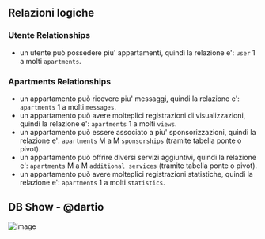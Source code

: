 ## Relazioni logiche

### Utente Relationships

- un utente può possedere piu' appartamenti, quindi la relazione e': `user` 1 a molti `apartments`.

### Apartments Relationships

- un appartamento può ricevere piu' messaggi, quindi la relazione e': `apartments` 1 a molti `messages`.
- un appartamento può avere molteplici registrazioni di visualizzazioni, quindi la relazione e': `apartments` 1 a molti `views`.
- un appartamento può essere associato a piu' sponsorizzazioni, quindi la relazione e': `apartments` M a M `sponsorships` (tramite tabella ponte o pivot).
- un appartamento può offrire diversi servizi aggiuntivi, quindi la relazione e': `apartments` M a M `additional services` (tramite tabella ponte o pivot).
- un appartamento può avere molteplici registrazioni statistiche, quindi la relazione e': `apartments` 1 a molti `statistics`.

## DB Show - @dartio

![image](https://github.com/user-attachments/assets/620a57c7-a73b-495c-9c04-ab52d0f978bf)